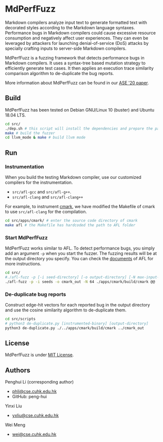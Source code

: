 # MdPerfFuzz

Markdown compilers analyze input text to generate formatted text with decorated styles according to the Markdown language syntaxes. Performance bugs in Markdown compilers could cause excessive resource consumption and negatively affect user experiences. They can even be leveraged by attackers for launching denial-of-service (DoS) attacks by specially crafting inputs to server-side Markdown compilers.

MdPerfFuzz is a fuzzing framework that detects performance bugs in Markdown compilers. It uses a syntax-tree based mutation strategy to efficiently generate test cases. It then applies an execution trace similarity comparison algorithm to de-duplicate the bug reports. 

More information about MdPerfFuzz can be found in our [ASE '20 paper](mdperffuzz.pdf).


## Build

MdPerfFuzz has been tested on Debian GNU/Linux 10 (buster) and Ubuntu 18.04 LTS.

```sh
cd src/
./dep.sh # this script will install the dependencies and prepare the parser
make # build the fuzzer
cd llvm_mode & make # build llvm mode
```

## Run

### Instrumentation
When you build the testing Markdown compiler, use our customized compilers for the instrumentation. 

- `src/afl-gcc` and `src/afl-g++`.
- `src/afl-clang` and `src/afl-clang++`

For example, to instrument [cmark](https://github.com/commonmark/cmark), we have modified the Makefile of cmark to use `src/afl-clang` for the compilation. 

```sh
cd src/apps/cmark/ # enter the source code directory of cmark
make afl # the Makefile has hardcoded the path to AFL folder
```

### Start MdPerfFuzz

MdPerfFuzz works similar to AFL. To detect performance bugs, you simply add an argument `-p` when you start the fuzzer. The fuzzing results will be at the output directory you specify. You can check the [documents](src/docs/README) of AFL for more instructions.

```sh
cd src/
#./afl-fuzz -p [-i seed-directory] [-o output-directory] [-N max-input-length] binary @@
./afl-fuzz -p -i seeds -o cmark_out -N 64 ./apps/cmark/build/cmark @@
```

### De-duplicate bug reports

Construct edge-hit vectors for each reported bug in the output directory and use the cosine similarity algorithm to de-duplicate them.

```sh
cd src/scripts
# python3 de-duplicate.py [instrumented-binary] [output-directory]
python3 de-duplicate.py ./../apps/cmark/build/cmark ../cmark_out  
```

## License

MdPerfFuzz is under [MIT License](LICENSE.md).

## Authors

Penghui Li (corresponding author) 
- <phli@cse.cuhk.edu.hk>
- GitHub: peng-hui

Yinxi Liu 
- <yxliu@cse.cuhk.edu.hk>

Wei Meng 
- <wei@cse.cuhk.edu.hk>

